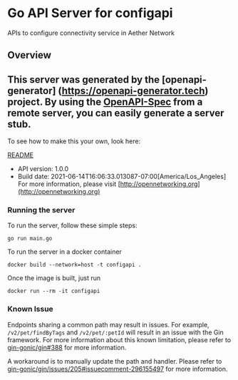 # Go API Server for configapi

APIs to configure connectivity service in Aether Network

## Overview
This server was generated by the [openapi-generator]
(https://openapi-generator.tech) project.
By using the [OpenAPI-Spec](https://github.com/OAI/OpenAPI-Specification) from a remote server, you can easily generate a server stub.  
-

To see how to make this your own, look here:

[README](https://openapi-generator.tech)

- API version: 1.0.0
- Build date: 2021-06-14T16:06:33.013087-07:00[America/Los_Angeles]
For more information, please visit [http://opennetworking.org](http://opennetworking.org)

### Running the server

To run the server, follow these simple steps:

```
go run main.go
```

To run the server in a docker container
```
docker build --network=host -t configapi .
```

Once the image is built, just run
```
docker run --rm -it configapi 
```

### Known Issue

Endpoints sharing a common path may result in issues. For example, `/v2/pet/findByTags` and `/v2/pet/:petId` will result in an issue with the Gin framework. For more information about this known limitation, please refer to [gin-gonic/gin#388](https://github.com/gin-gonic/gin/issues/388) for more information.

A workaround is to manually update the path and handler. Please refer to [gin-gonic/gin/issues/205#issuecomment-296155497](https://github.com/gin-gonic/gin/issues/205#issuecomment-296155497) for more information.


